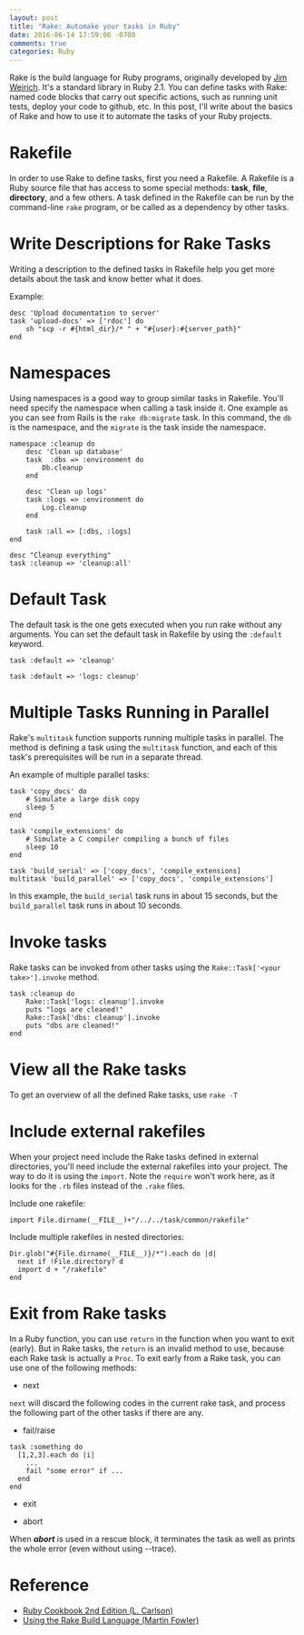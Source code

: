 ```yaml
---
layout: post
title: "Rake: Automake your tasks in Ruby"
date: 2016-06-14 17:59:06 -0700
comments: true
categories: Ruby
---
```

Rake is the build language for Ruby programs, originally developed by [Jim Weirich](http://onestepback.org/). It's a standard library in Ruby 2.1. You can define tasks with Rake: named code blocks that carry out specific actions, such as running unit tests, deploy your code to github, etc. In this post, I'll write about the basics of Rake and how to use it to automate the tasks of your Ruby projects.


# Rakefile

In order to use Rake to define tasks, first you need a Rakefile. A Rakefile is a Ruby source file that has access to some special methods: **task**, **file**, **directory**, and a few others. A task defined in the Rakefile can be run by the command-line ```rake``` program, or be called as a dependency by other tasks.

# Write Descriptions for Rake Tasks

Writing a description to the defined tasks in Rakefile help you get more details about the task and know better what it does.

Example:

```
desc 'Upload documentation to server'
task 'upload-docs' => ['rdoc'] do
    sh "scp -r #{html_dir}/* " + "#{user}:#{server_path}"
end

```

# Namespaces
Using namespaces is a good way to group similar tasks in Rakefile. You'll need specify the namespace when calling a task inside it. One example as you can see from Rails is the ```rake db:migrate``` task. In this command, the ```db``` is the namespace, and the ```migrate``` is the task inside the namespace.

```
namespace :cleanup do
    desc 'Clean up database'
    task  :dbs => :environment do
        Db.cleanup
    end
    
    desc 'Clean up logs'
    task :logs => :environment do
        Log.cleanup
    end
    
    task :all => [:dbs, :logs]
end

desc "Cleanup everything"
task :cleanup => 'cleanup:all'
```

# Default Task

The default task is the one gets executed when you run rake without any arguments. You can set the default task in Rakefile by using the ```:default``` keyword.


```
task :default => 'cleanup'
```

```
task :default => 'logs: cleanup'
```

# Multiple Tasks Running in Parallel
Rake's ```multitask``` function supports running multiple tasks in parallel. The method is defining a task using the ```multitask``` function, and each of this task's prerequisites will be run in a separate thread.

An example of multiple parallel tasks:

```
task 'copy_docs' do
    # Simulate a large disk copy
    sleep 5
end

task 'compile_extensions' do
    # Simulate a C compiler compiling a bunch of files
    sleep 10
end

task 'build_serial' => ['copy_docs', 'compile_extensions]
multitask 'build_parallel' => ['copy_docs', 'compile_extensions']
```

In this example, the ```build_serial``` task runs in about 15 seconds, but the ```build_parallel``` task runs in about 10 seconds.

# Invoke tasks

Rake tasks can be invoked from other tasks using the ```Rake::Task['<your take>'].invoke``` method.

```
task :cleanup do
    Rake::Task['logs: cleanup'].invoke
    puts "logs are cleaned!"
    Rake::Task['dbs: cleanup'].invoke
    puts "dbs are cleaned!"
end
```

# View all the Rake tasks

To get an overview of all the defined Rake tasks, use ```rake -T```

# Include external rakefiles

When your project need include the Rake tasks defined in external directories, you'll need include the external rakefiles into your project. The way to do it is using the ```import```. Note the ```require``` won't work here, as it looks for the ```.rb``` files instead of the ```.rake``` files.

Include one rakefile:

```
import File.dirname(__FILE__)+"/../../task/common/rakefile"
```

Include multiple rakefiles in nested directories:

```
Dir.glob("#{File.dirname(__FILE__)}/*").each do |d|
  next if !File.directory? d
  import d + "/rakefile"
end
```

# Exit from Rake tasks

In a Ruby function, you can use ```return``` in the function when you want to exit (early). But in Rake tasks, the ```return``` is an invalid method to use, because each Rake task is actually a ```Proc```. To exit early from a Rake task, you can use one of the following methods:

- next

```next``` will discard the following codes in the current rake task, and process the following part of the other tasks if there are any.

- fail/raise

```
task :something do
  [1,2,3].each do |i|
    ...
    fail "some error" if ...
  end
end
```

- exit

- abort

When ***abort*** is used in a rescue block, it terminates the task as well as prints the whole error (even without using --trace).

# Reference
- [Ruby Cookbook 2nd Edition (L. Carlson)](https://www.amazon.com/Ruby-Cookbook-Lucas-Carlson/dp/1449373712)
- [Using the Rake Build Language (Martin Fowler)](http://martinfowler.com/articles/rake.html)


